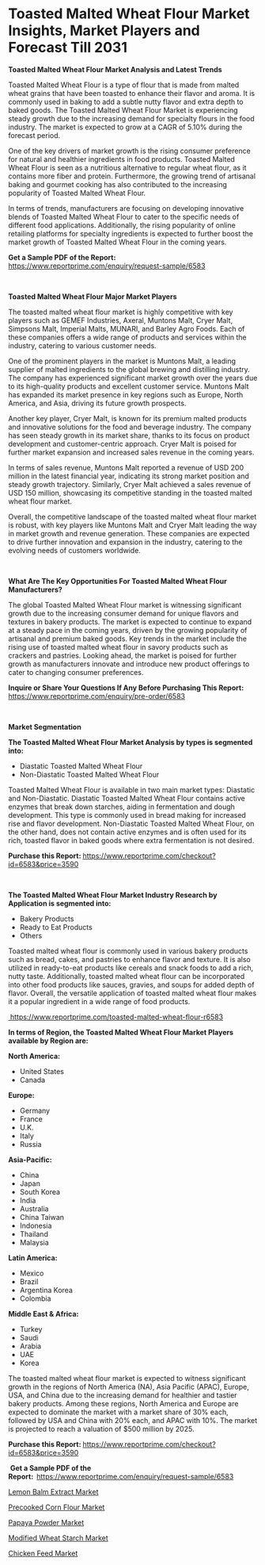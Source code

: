 <p><h1>Toasted Malted Wheat Flour Market Insights, Market Players and Forecast Till 2031</h1></p><p><strong>Toasted Malted Wheat Flour Market Analysis and Latest Trends</strong></p>
<p><p>Toasted Malted Wheat Flour is a type of flour that is made from malted wheat grains that have been toasted to enhance their flavor and aroma. It is commonly used in baking to add a subtle nutty flavor and extra depth to baked goods. The Toasted Malted Wheat Flour Market is experiencing steady growth due to the increasing demand for specialty flours in the food industry. The market is expected to grow at a CAGR of 5.10% during the forecast period.</p><p>One of the key drivers of market growth is the rising consumer preference for natural and healthier ingredients in food products. Toasted Malted Wheat Flour is seen as a nutritious alternative to regular wheat flour, as it contains more fiber and protein. Furthermore, the growing trend of artisanal baking and gourmet cooking has also contributed to the increasing popularity of Toasted Malted Wheat Flour.</p><p>In terms of trends, manufacturers are focusing on developing innovative blends of Toasted Malted Wheat Flour to cater to the specific needs of different food applications. Additionally, the rising popularity of online retailing platforms for specialty ingredients is expected to further boost the market growth of Toasted Malted Wheat Flour in the coming years.</p></p>
<p><strong>Get a Sample PDF of the Report:&nbsp;</strong> <a href="https://www.reportprime.com/enquiry/request-sample/6583">https://www.reportprime.com/enquiry/request-sample/6583</a></p>
<p>&nbsp;</p>
<p><strong>Toasted Malted Wheat Flour Major Market Players</strong></p>
<p><p>The toasted malted wheat flour market is highly competitive with key players such as GEMEF Industries, Axeral, Muntons Malt, Cryer Malt, Simpsons Malt, Imperial Malts, MUNARI, and Barley Agro Foods. Each of these companies offers a wide range of products and services within the industry, catering to various customer needs.</p><p>One of the prominent players in the market is Muntons Malt, a leading supplier of malted ingredients to the global brewing and distilling industry. The company has experienced significant market growth over the years due to its high-quality products and excellent customer service. Muntons Malt has expanded its market presence in key regions such as Europe, North America, and Asia, driving its future growth prospects.</p><p>Another key player, Cryer Malt, is known for its premium malted products and innovative solutions for the food and beverage industry. The company has seen steady growth in its market share, thanks to its focus on product development and customer-centric approach. Cryer Malt is poised for further market expansion and increased sales revenue in the coming years.</p><p>In terms of sales revenue, Muntons Malt reported a revenue of USD 200 million in the latest financial year, indicating its strong market position and steady growth trajectory. Similarly, Cryer Malt achieved a sales revenue of USD 150 million, showcasing its competitive standing in the toasted malted wheat flour market.</p><p>Overall, the competitive landscape of the toasted malted wheat flour market is robust, with key players like Muntons Malt and Cryer Malt leading the way in market growth and revenue generation. These companies are expected to drive further innovation and expansion in the industry, catering to the evolving needs of customers worldwide.</p></p>
<p>&nbsp;</p>
<p><strong>What Are The Key Opportunities For Toasted Malted Wheat Flour Manufacturers?</strong></p>
<p><p>The global Toasted Malted Wheat Flour market is witnessing significant growth due to the increasing consumer demand for unique flavors and textures in bakery products. The market is expected to continue to expand at a steady pace in the coming years, driven by the growing popularity of artisanal and premium baked goods. Key trends in the market include the rising use of toasted malted wheat flour in savory products such as crackers and pastries. Looking ahead, the market is poised for further growth as manufacturers innovate and introduce new product offerings to cater to changing consumer preferences.</p></p>
<p><strong>Inquire or Share Your Questions If Any Before Purchasing This Report:</strong> <a href="https://www.reportprime.com/enquiry/pre-order/6583">https://www.reportprime.com/enquiry/pre-order/6583</a></p>
<p>&nbsp;</p>
<p><strong>Market Segmentation</strong></p>
<p><strong>The Toasted Malted Wheat Flour Market Analysis by types is segmented into:</strong></p>
<p><ul><li>Diastatic Toasted Malted Wheat Flour</li><li>Non-Diastatic Toasted Malted Wheat Flour</li></ul></p>
<p><p>Toasted Malted Wheat Flour is available in two main market types: Diastatic and Non-Diastatic. Diastatic Toasted Malted Wheat Flour contains active enzymes that break down starches, aiding in fermentation and dough development. This type is commonly used in bread making for increased rise and flavor development. Non-Diastatic Toasted Malted Wheat Flour, on the other hand, does not contain active enzymes and is often used for its rich, toasted flavor in baked goods where extra fermentation is not desired.</p></p>
<p><strong>Purchase this Report:&nbsp;</strong><a href="https://www.reportprime.com/checkout?id=6583&price=3590">https://www.reportprime.com/checkout?id=6583&price=3590</a></p>
<p>&nbsp;</p>
<p><strong>The Toasted Malted Wheat Flour Market Industry Research by Application is segmented into:</strong></p>
<p><ul><li>Bakery Products</li><li>Ready to Eat Products</li><li>Others</li></ul></p>
<p><p>Toasted malted wheat flour is commonly used in various bakery products such as bread, cakes, and pastries to enhance flavor and texture. It is also utilized in ready-to-eat products like cereals and snack foods to add a rich, nutty taste. Additionally, toasted malted wheat flour can be incorporated into other food products like sauces, gravies, and soups for added depth of flavor. Overall, the versatile application of toasted malted wheat flour makes it a popular ingredient in a wide range of food products.</p></p>
<p><a href="https://www.reportprime.com/toasted-malted-wheat-flour-r6583">&nbsp;https://www.reportprime.com/toasted-malted-wheat-flour-r6583</a></p>
<p><strong>In terms of Region, the Toasted Malted Wheat Flour Market Players available by Region are:</strong></p>
<p>
    <p> <strong> North America: </strong>
        <ul>
            <li>United States</li>
            <li>Canada</li>
        </ul>
        </p> 
    <p> <strong> Europe: </strong>
        <ul>
            <li>Germany</li>
            <li>France</li>
            <li>U.K.</li>
            <li>Italy</li>
            <li>Russia</li>
        </ul>
        </p> 
    <p> <strong> Asia-Pacific: </strong>
        <ul>
            <li>China</li>
            <li>Japan</li>
            <li>South Korea</li>
            <li>India</li>
            <li>Australia</li>
            <li>China Taiwan</li>
            <li>Indonesia</li>
            <li>Thailand</li>
            <li>Malaysia</li>
        </ul>
        </p> 
    <p> <strong> Latin America: </strong>
        <ul>
            <li>Mexico</li>
            <li>Brazil</li>
            <li>Argentina Korea</li>
            <li>Colombia</li>
        </ul>
        </p> 
    <p> <strong> Middle East & Africa: </strong>
        <ul>
            <li>Turkey</li>
            <li>Saudi</li>
            <li>Arabia</li>
            <li>UAE</li>
            <li>Korea</li>
        </ul>
    </p>
    </p>
<p><p>The toasted malted wheat flour market is expected to witness significant growth in the regions of North America (NA), Asia Pacific (APAC), Europe, USA, and China due to the increasing demand for healthier and tastier bakery products. Among these regions, North America and Europe are expected to dominate the market with a market share of 30% each, followed by USA and China with 20% each, and APAC with 10%. The market is projected to reach a valuation of $500 million by 2025.</p></p>
<p><strong>Purchase this Report: </strong><a href="https://www.reportprime.com/checkout?id=6583&price=3590">https://www.reportprime.com/checkout?id=6583&price=3590</a></p>
<p>&nbsp;<strong>Get a Sample PDF of the Report:&nbsp;&nbsp;</strong><a href="https://www.reportprime.com/enquiry/request-sample/6583">https://www.reportprime.com/enquiry/request-sample/6583</a></p>
<p><strong></strong></p>
<p><p><a href="https://github.com/nicoletavirag/Market-Research-Report-List-5/blob/main/lemon-balm-extract-market.md">Lemon Balm Extract Market</a></p><p><a href="https://github.com/JosephMorgnlvXXff/Market-Research-Report-List-1/blob/main/precooked-corn-flour-market.md">Precooked Corn Flour Market</a></p><p><a href="https://github.com/trameciabutler45/Market-Research-Report-List-1/blob/main/papaya-powder-market.md">Papaya Powder Market</a></p><p><a href="https://github.com/btwcqfvq34/Market-Research-Report-List-2/blob/main/modified-wheat-starch-market.md">Modified Wheat Starch Market</a></p><p><a href="https://github.com/ochgvvcj16/Market-Research-Report-List-1/blob/main/chicken-feed-market.md">Chicken Feed Market</a></p></p>